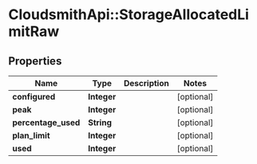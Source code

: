 # CloudsmithApi::StorageAllocatedLimitRaw

## Properties
Name | Type | Description | Notes
------------ | ------------- | ------------- | -------------
**configured** | **Integer** |  | [optional] 
**peak** | **Integer** |  | [optional] 
**percentage_used** | **String** |  | [optional] 
**plan_limit** | **Integer** |  | [optional] 
**used** | **Integer** |  | [optional] 


